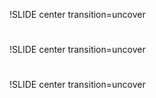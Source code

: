 !SLIDE center transition=uncover

#

!SLIDE center transition=uncover

#

!SLIDE center transition=uncover
#

